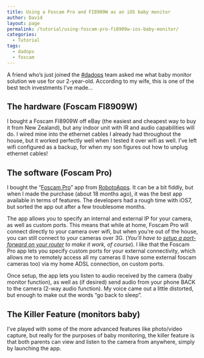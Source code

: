 ```yaml
---
title: Using a Foscam Pro and FI8909W as an iOS baby monitor
author: David
layout: page
permalink: /tutorial/using-foscam-pro-fi8909w-ios-baby-monitor/
categories:
  - Tutorial
tags:
  - dadops
  - foscam
---
```

A friend who&#8217;s just joined the [#dadops][1] team asked me what baby monitor solution we use for our 2-year-old. According to my wife, this is one of the best tech investments I&#8217;ve made&#8230;

## The hardware (Foscam FI8909W)

I bought a Foscam FI8909W off eBay (the easiest and cheapest way to buy it from New Zealand), but any indoor unit with IR and audio capabilities will do. I wired mine into the ethernet cables I already had throughout the house, but it worked perfectly well when I tested it over wifi as well. I&#8217;ve left wifi configured as a backup, for when my son figures out how to unplug ethernet cables!

## The software (Foscam Pro)

I bought the &#8220;[Foscam Pro][2]&#8221; app from [RobotoApps][3]. It can be a bit fiddly, but when I made the purchase (about 18 months ago), it was the best app available in terms of features. The developers had a rough time with iOS7, but sorted the app out after a few troublesome months.

The app allows you to specify an internal and external IP for your camera, as well as custom ports. This means that while at home, Foscam Pro will connect directly to your camera over wifi, but when you&#8217;re out of the house, you can still connect to your cameras over 3G. (*You&#8217;ll have to [setup a port-forward on your router][4] to make it work, of course*). I like that the Foscam Pro app lets you specify custom ports for your external connectivity, which allows me to remotely access all my cameras (I have some external foscam cameras too) via my home ADSL connection, on custom ports.

Once setup, the app lets you listen to audio received by the camera (baby monitor function), as well as (if desired) send audio from your phone BACK to the camera (2-way audio function). My voice came out a little distorted, but enough to make out the words &#8220;go back to sleep&#8221;.

## The Killer Feature (monitors baby)

I&#8217;ve played with some of the more advanced features like photo/video capture, but really for the purposes of baby monitoring, the killer feature is that both parents can view and listen to the camera from anywhere, simply by launching the app.

 [1]: https://twitter.com/hashtag/dadops
 [2]: http://www.robotoapps.com/app/foscam-pro/
 [3]: http://www.robotoapps.com
 [4]: http://www.e-foscam.com/blog/archives/192

